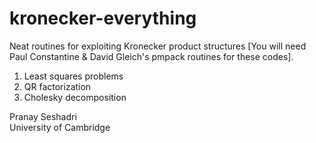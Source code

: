 # kronecker-everything
Neat routines for exploiting Kronecker product structures
[You will need Paul Constantine & David Gleich's pmpack routines for these codes].

1. Least squares problems
2. QR factorization 
3. Cholesky decomposition


Pranay Seshadri <br>
University of Cambridge
